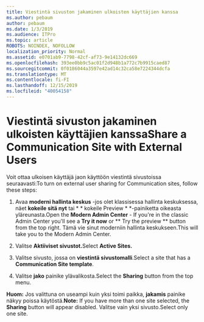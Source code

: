 ```yaml
---
title: Viestintä sivuston jakaminen ulkoisten käyttäjien kanssa
ms.author: pebaum
author: pebaum
ms.date: 1/3/2019
ms.audience: ITPro
ms.topic: article
ROBOTS: NOINDEX, NOFOLLOW
localization_priority: Normal
ms.assetid: e0701ab9-7798-42cf-af73-9e14132dc669
ms.openlocfilehash: 393ee0bb9c5ac01f2d948b1a772c7b9915caed87
ms.sourcegitcommit: 0f0186044a3597e42ad14c32ca58e7224344dcfa
ms.translationtype: MT
ms.contentlocale: fi-FI
ms.lasthandoff: 12/15/2019
ms.locfileid: "40054158"
---
```

# <a name="share-a-communication-site-with-external-users"></a><span data-ttu-id="e9087-102">Viestintä sivuston jakaminen ulkoisten käyttäjien kanssa</span><span class="sxs-lookup"><span data-stu-id="e9087-102">Share a Communication Site with External Users</span></span>

<span data-ttu-id="e9087-103">Voit ottaa ulkoisen käyttäjä jaon käyttöön viestintä sivustoissa seuraavasti:</span><span class="sxs-lookup"><span data-stu-id="e9087-103">To turn on external user sharing for Communication sites, follow these steps:</span></span> 
  
1. <span data-ttu-id="e9087-104">Avaa **moderni hallinta keskus** -jos olet klassisessa hallinta keskuksessa, näet **kokeile sitä nyt** tai \* \* kokeile Preview \* \*-painiketta oikeasta yläreunasta.</span><span class="sxs-lookup"><span data-stu-id="e9087-104">Open the **Modern Admin Center** - If you're in the classic Admin Center you'll see a **Try it now** or \*\* Try the preview \*\* button from the top right.</span></span> <span data-ttu-id="e9087-105">Tämä vie sinut moderniin hallinta keskukseen.</span><span class="sxs-lookup"><span data-stu-id="e9087-105">This will take you to the Modern Admin Center.</span></span> 
  
2. <span data-ttu-id="e9087-106">Valitse **Aktiiviset sivustot.**</span><span class="sxs-lookup"><span data-stu-id="e9087-106">Select **Active Sites.**</span></span>
  
3. <span data-ttu-id="e9087-107">Valitse sivusto, jossa on **viestintä sivustomalli**.</span><span class="sxs-lookup"><span data-stu-id="e9087-107">Select a site that has a **Communication Site template**.</span></span> 
  
4. <span data-ttu-id="e9087-108">Valitse **jako** painike ylävalikosta.</span><span class="sxs-lookup"><span data-stu-id="e9087-108">Select the **Sharing** button from the top menu.</span></span> 
  
 <span data-ttu-id="e9087-109">**Huom:** Jos valittuna on useampi kuin yksi toimi paikka, **jakamis** painike näkyy poissa käytöstä.</span><span class="sxs-lookup"><span data-stu-id="e9087-109">**Note:** If you have more than one site selected, the **Sharing** button will appear disabled.</span></span> <span data-ttu-id="e9087-110">Valitse vain yksi sivusto.</span><span class="sxs-lookup"><span data-stu-id="e9087-110">Select only one site.</span></span> 
  

